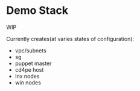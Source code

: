 Demo Stack
==========
WIP

Currently creates(at varies states of configuration):

- vpc/subnets
- sg
- puppet master
- cd4pe host
- lnx nodes
- win nodes


